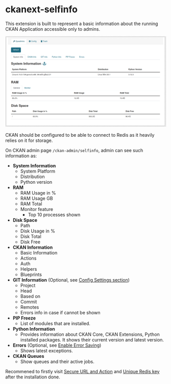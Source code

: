 # ckanext-selfinfo

This extension is built to represent a basic information about the running CKAN Application accessible only to admins.

![Main Selfinfo Screen](assets/main_screen.png)

CKAN should be configured to be able to connect to Redis as it heavily relies on it for storage.

On CKAN admin page `/ckan-admin/selfinfo`, admin can see such information as:

* **System Information**
    - System Platform
    - Distribution
    - Python version
* **RAM**
    - RAM Usage in %
    - RAM Usage GB
    - RAM Total
    - Monitor feature
        - Top 10 processes shown
* **Disk Space**
    - Path
    - Disk Usage in %
    - Disk Total
    - Disk Free
* **CKAN Information**
    - Basic Information
    - Actions
    - Auth
    - Helpers
    - Blueprints
* **GIT Information** (Optional, see [Config Settings section](git_info.md))
    - Project
    - Head
    - Based on
    - Commit
    - Remotes
    - Errors info in case if cannot be shown
* **PIP Freeze**
    - List of modules that are installed.
* **Python Information**
    - Provides information about CKAN Core, CKAN Extensions, Python installed packages. It shows their current version and latest version.
* **Errors** (Optional, see [Enable Error Saving](errors.md))
    - Shows latest exceptions.
* **CKAN Queues**
    - Show queues and their active jobs.


Recommened to firstly visit [Secure URL and Action](secure_url_and_action.md) and [Unique Redis key](unique_redis_key_per_portal_instance.md) after the installation done.
